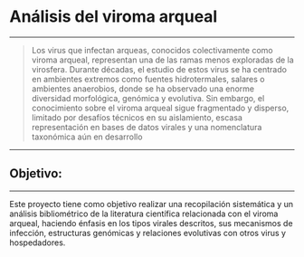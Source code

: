 # Análisis del viroma arqueal

---

> Los virus que infectan arqueas, conocidos colectivamente como viroma arqueal, representan una de las ramas menos exploradas de la virosfera. 
> Durante décadas, el estudio de estos virus se ha centrado en ambientes extremos como fuentes hidrotermales, salares o ambientes anaerobios, donde se ha 
> observado una enorme diversidad morfológica, genómica y evolutiva. Sin embargo, el conocimiento sobre el viroma arqueal sigue fragmentado y disperso, 
> limitado por desafíos técnicos en su aislamiento, escasa representación en bases de datos virales y una nomenclatura taxonómica aún en desarrollo

---
## Objetivo:

---

Este proyecto tiene como objetivo realizar una recopilación sistemática y un análisis bibliométrico de la literatura científica relacionada con el viroma arqueal, haciendo énfasis en los tipos virales descritos, sus mecanismos de infección, estructuras genómicas y relaciones evolutivas con otros virus y hospedadores.
